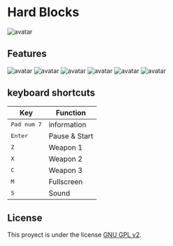 Hard Blocks
===============
![avatar](http://i.imgur.com/Ffy0WYd.jpg)

Features
-------------
![avatar](http://i.imgur.com/85JzPFG.gif)
![avatar](http://i.imgur.com/cA70fJr.gif)
![avatar](http://i.imgur.com/JRKa5zu.gif)
![avatar](http://i.imgur.com/VkP4vJ3.gif)
![avatar](http://i.imgur.com/a0fpQm1.gif)
![avatar](http://i.imgur.com/EGVRGe0.gif)

keyboard shortcuts
-------------
| Key | Function |
|------|---------------|
| <kbd>Pad num 7</kbd> | information
| <kbd>Enter</kbd> | Pause & Start
| <kbd>Z</kbd> | Weapon 1
| <kbd>X</kbd> | Weapon 2
| <kbd>C</kbd> | Weapon 3
| <kbd>M</kbd> | Fullscreen
| <kbd>S</kbd> | Sound

License
-------------
This proyect is under the license [GNU GPL v2](https://github.com/felipetiza/nave/blob/master/LICENSE).
